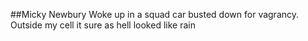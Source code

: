 ##Micky Newbury
Woke up in a squad car busted down for vagrancy.
Outside my cell it sure as hell looked like rain

